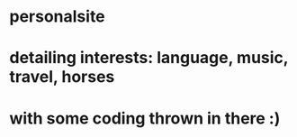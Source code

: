 # personalsite
# detailing interests: language, music, travel, horses
# with some coding thrown in there :)
